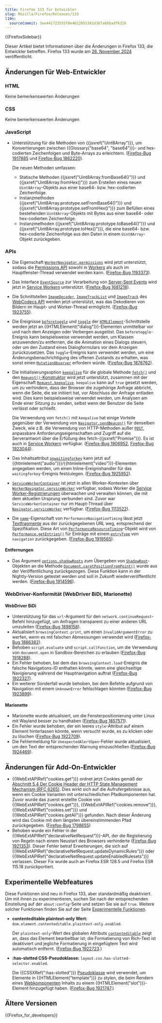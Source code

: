 ```yaml
---
title: Firefox 133 für Entwickler
slug: Mozilla/Firefox/Releases/133
l10n:
  sourceCommit: 3ee441723555f8e4622055361d367a88badf6326
---
```


{{FirefoxSidebar}}

Dieser Artikel bietet Informationen über die Änderungen in Firefox 133, die Entwickler betreffen. Firefox 133 wurde am [26. November 2024](https://whattrainisitnow.com/release/?version=133) veröffentlicht.

## Änderungen für Web-Entwickler

### HTML

Keine bemerkenswerten Änderungen

### CSS

Keine bemerkenswerten Änderungen

### JavaScript

- Unterstützung für die Methoden von {{jsxref("Uint8Array")}}, um Konvertierungen zwischen {{Glossary("base64", "base64")}}- und hex-codierten Zeichenfolgen und Byte-Arrays zu erleichtern. ([Firefox-Bug 1917885](https://bugzil.la/1917885) und [Firefox-Bug 1862220](https://bugzil.la/1862220)).

  Die neuen Methoden umfassen:

  - Statische Methoden {{jsxref("Uint8Array.fromBase64()")}} und {{jsxref("Uint8Array.fromHex()")}} zum Erstellen eines neuen `Uint8Array`-Objekts aus einer base64- bzw. hex-codierten Zeichenfolge.
  - Instanzmethoden {{jsxref("Uint8Array.prototype.setFromBase64()")}} und {{jsxref("Uint8Array.prototype.setFromHex()")}} zum Befüllen eines bestehenden `Uint8Array`-Objekts mit Bytes aus einer base64- oder hex-codierten Zeichenfolge.
  - Instanzmethoden {{jsxref("Uint8Array.prototype.toBase64()")}} und {{jsxref("Uint8Array.prototype.toHex()")}}, die eine base64- bzw. hex-codierte Zeichenfolge aus den Daten in einem `Uint8Array`-Objekt zurückgeben.

### APIs

- Die Eigenschaft [`WorkerNavigator.permissions`](/de/docs/Web/API/WorkerNavigator/permissions) wird jetzt unterstützt, sodass die [Permissions API](/de/docs/Web/API/Permissions_API) sowohl in [Workers](/de/docs/Web/API/Web_Workers_API) als auch im Hauptfenster-Thread verwendet werden kann. ([Firefox-Bug 1193373](https://bugzil.la/1193373)).
- Das Interface [`EventSource`](/de/docs/Web/API/EventSource) zur Verarbeitung von [Server-Sent Events](/de/docs/Web/API/Server-sent_events) wird jetzt in [Service Workern](/de/docs/Web/API/Service_Worker_API) unterstützt. ([Firefox-Bug 1681218](https://bugzil.la/1681218)).
- Die Schnittstellen [`ImageDecoder`](/de/docs/Web/API/ImageDecoder), [`ImageTrackList`](/de/docs/Web/API/ImageTrackList) und [`ImageTrack`](/de/docs/Web/API/ImageTrack) des [WebCodecs API](/de/docs/Web/API/WebCodecs_API) werden jetzt unterstützt, was das Dekodieren von Bildern im Haupt- und Worker-Thread ermöglicht. ([Firefox-Bug 1923755](https://bugzil.la/1923755)).
- Die Ereignisse [`beforetoggle`](/de/docs/Web/API/HTMLElement/beforetoggle_event) und [`toggle`](/de/docs/Web/API/HTMLElement/toggle_event) der [`HTMLElement`](/de/docs/Web/API/HTMLElement)-Schnittstelle werden jetzt an {{HTMLElement("dialog")}}-Elementen unmittelbar vor und nach dem Anzeigen oder Verbergen ausgelöst. Das `beforetoggle`-Ereignis kann beispielsweise verwendet werden, um Klassen anzuwenden/zu entfernen, die die Animation eines Dialogs steuern, oder um den Zustand eines Dialogformulars vor dem Anzeigen zurückzusetzen. Das `toggle`-Ereignis kann verwendet werden, um eine Änderungsbenachrichtigung des offenen Zustands zu erhalten, was sonst einen [`MutationObserver`](/de/docs/Web/API/MutationObserver) erfordern würde. ([Firefox-Bug 1876762](https://bugzil.la/1876762)).
- Die Initialisierungsoption [`keepalive`](/de/docs/Web/API/RequestInit#keepalive) für die globale Methode [`fetch()`](/de/docs/Web/API/Window/fetch) und den [`Request()`-Konstruktor](/de/docs/Web/API/Request/Request#options) wird jetzt unterstützt, zusammen mit der Eigenschaft [`Request.keepalive`](/de/docs/Web/API/Request/keepalive). `keepalive` kann auf `true` gesetzt werden, um zu verhindern, dass der Browser die zugehörige Anfrage abbricht, wenn die Seite, die sie initiiert hat, vor Abschluss der Anfrage entladen wird. Dies kann beispielsweise verwendet werden, um Analysen am Ende einer Sitzung zu senden, selbst wenn der Benutzer die Seite verlässt oder schließt.

  Die Verwendung von `fetch()` mit `keepalive` hat einige Vorteile gegenüber der Verwendung von [`Navigator.sendBeacon()`](/de/docs/Web/API/Navigator/sendBeacon) für denselben Zweck, wie z.B. die Verwendung von HTTP-Methoden außer [`POST`](/de/docs/Web/HTTP/Methods/POST), anpassbare Anforderungseigenschaften und Zugriff auf die Serverantwort über die Erfüllung des fetch-{{jsxref("Promise")}}. Es ist auch in [Service Workern](/de/docs/Web/API/Service_Worker_API) verfügbar. ([Firefox-Bug 1906952](https://bugzil.la/1906952), [Firefox-Bug 1923044](https://bugzil.la/1923044)).

- Das Inhaltsattribut [`onwaitingforkey`](/de/docs/Web/API/HTMLMediaElement/waitingforkey_event) kann jetzt auf {{htmlelement("audio")}}/{{htmlelement("video")}}-Elementen angegeben werden, um einen Inline-Ereignishandler für das `waitingforkey`-Ereignis festzulegen. ([Firefox-Bug 1925952](https://bugzil.la/1925952)).
- [`ServiceWorkerContainer`](/de/docs/Web/API/ServiceWorkerContainer) ist jetzt in allen Worker-Kontexten über [`WorkerNavigator.serviceWorker`](/de/docs/Web/API/WorkerNavigator/serviceWorker) verfügbar, sodass Worker die [Service Worker-Registrierungen](/de/docs/Web/API/ServiceWorkerRegistration) überwachen und verwalten können, die mit dem aktuellen Ursprung verbunden sind. Zuvor war `ServiceWorkerContainer` nur im Haupt-Thread über [`Navigator.serviceWorker`](/de/docs/Web/API/Navigator/serviceWorker) verfügbar. ([Firefox-Bug 1113522](https://bugzil.la/1113522)).
- Die [`name`](/de/docs/Web/API/PerformanceNavigationTiming#performanceentry.name)-Eigenschaft von `PerformanceNavigationTiming` lässt jetzt [Textfragmente](/de/docs/Web/URI/Fragment/Text_fragments) aus der zurückgegebenen URL weg, entsprechend der Spezifikation. Diese Art von [`PerformanceResourceTiming`](/de/docs/Web/API/PerformanceResourceTiming)-Objekt wird von [`Performance.getEntries()`](/de/docs/Web/API/Performance/getEntries) für Einträge mit einem [`entryType`](/de/docs/Web/API/PerformanceEntry/entryType) von `navigation` zurückgegeben. ([Firefox-Bug 1919565](https://bugzil.la/1919565)).

#### Entfernungen

- Das Argument [`options.shadowRoots`](/de/docs/Web/API/Document/caretPositionFromPoint#shadowroots) zum Übergeben von [`ShadowRoot`](/de/docs/Web/API/ShadowRoot)-Objekten an die Methode [`Document.caretPositionFromPoint()`](/de/docs/Web/API/Document/caretPositionFromPoint) wurde aus der Veröffentlichung zurückgezogen. Diese Funktion kann in der Nightly-Version getestet werden und soll in Zukunft wiederveröffentlicht werden. ([Firefox-Bug 1914596](https://bugzil.la/1914596)).

### WebDriver-Konformität (WebDriver BiDi, Marionette)

#### WebDriver BiDi

- Unterstützung für das `url`-Argument für den `network.continueRequest`-Befehl hinzugefügt, um Anfragen transparent zu einer anderen URL umzuleiten ([Firefox-Bug 1898158](https://bugzil.la/1898158)).
- Aktualisiert `browsingContext.print`, um einen `InvalidArgumentError` zu werfen, wenn es mit falschen Abmessungen verwendet wird ([Firefox-Bug 1886382](https://bugzil.la/1886382)).
- Behoben `script.evaluate` und `script.callFunction`, um die Verwendung von `document.open` in Sandbox-Bereichen zu erlauben ([Firefox-Bug 1918288](https://bugzil.la/1918288)).
- Ein Fehler behoben, bei dem das `browsingContext.load`-Ereignis die falsche Navigations-ID enthalten könnte, wenn eine gleichseitige Navigierung während der Hauptnavigation auftrat ([Firefox-Bug 1922327](https://bugzil.la/1922327)).
- Ein weiterer Sonderfall wurde behoben, bei dem Befehle aufgrund von Navigation mit einem `UnknownError` fehlschlagen könnten ([Firefox-Bug 1923899](https://bugzil.la/1923899)).

#### Marionette

- Marionette wurde aktualisiert, um die Fensterpositionierung unter Linux mit Wayland besser zu handhaben ([Firefox-Bug 1857571](https://bugzil.la/1857571)).
- Ein Fehler wurde behoben, der ein leeres `style`-Attribut auf einem Element hinterlassen könnte, wenn versucht wurde, es zu klicken oder zu löschen ([Firefox-Bug 1922709](https://bugzil.la/1922709)).
- Die Fehlermeldung für `UnexpectedAlertOpen`-Fehler wurde aktualisiert, um den Text der entsprechenden Warnung einzuschließen ([Firefox-Bug 1924469](https://bugzil.la/1924469)).

## Änderungen für Add-On-Entwickler

- {{WebExtAPIRef("cookies.get")}} ordnet jetzt Cookies gemäß der [Abschnitt 5.4 Der Cookie Header der HTTP State Management Mechanism (RFC 6265)](https://datatracker.ietf.org/doc/html/rfc6265#section-5.4). Dies wirkt sich auf die Aufrufergebnisse aus, wenn ein Cookie Varianten mit unterschiedlichen Pfadkomponenten hat. Zuvor wurde das zuerst erstellte Cookie von {{WebExtAPIRef("cookies.get")}}, {{WebExtAPIRef("cookies.remove")}}, {{WebExtAPIRef("cookies.set")}} und {{WebExtAPIRef("cookies.getAll")}} gefunden. Nach dieser Änderung wird das Cookie mit dem längsten übereinstimmenden Pfad zurückgegeben. ([Firefox-Bug 1798655](https://bugzil.la/1798655))
- Behoben wurde ein Fehler in der {{WebExtAPIRef("declarativeNetRequest")}}-API, der die Registierung von Regeln nach einem Neustart des Browsers verhinderte ([Firefox-Bug 1921353](https://bugzil.la/1921353)). Dieser Fehler betraf Erweiterungen, die sich auf {{WebExtAPIRef("declarativeNetRequest.updateDynamicRules")}} oder {{WebExtAPIRef("declarativeNetRequest.updateEnabledRulesets")}} verlassen. Dieser Fix wurde auch an Firefox ESR 128.5 und Firefox ESR 115.18 zurückportiert.

## Experimentelle Webfeatures

Diese Funktionen sind neu in Firefox 133, aber standardmäßig deaktiviert. Um mit ihnen zu experimentieren, suchen Sie nach der entsprechenden Einstellung auf der `about:config`-Seite und setzen Sie sie auf `true`. Weitere solcher Funktionen finden Sie auf der Seite [Experimentelle Funktionen](/de/docs/Mozilla/Firefox/Experimental_features).

- **contenteditable plaintext-only Wert:** `dom.element.contenteditable.plaintext-only.enabled`.

  Der `plaintext-only`-Wert des globalen Attributs [`contenteditable`](/de/docs/Web/HTML/Global_attributes/contenteditable) zeigt an, dass das Element bearbeitbar ist; die Formatierung von Rich-Text ist deaktiviert und jegliche Formatierung in eingefügtem Text wird automatisch entfernt. ([Firefox-Bug 1922723](https://bugzil.la/1922723).)

- **:has-slotted CSS-Pseudoklasse:** `layout.css.has-slotted-selector.enabled`.

  Die {{CSSXRef(":has-slotted")}} [Pseudoklasse](/de/docs/Web/CSS/Pseudo-classes) wird verwendet, um Elemente in {{HTMLElement("template")}} zu stylen, die beim Rendern eines [Webkomponenten](/de/docs/Web/API/Web_components) Inhalts zu einem {{HTMLElement("slot")}}-Element hinzugefügt haben. ([Firefox-Bug 1921747](https://bugzil.la/1921747).)

## Ältere Versionen

{{Firefox_for_developers}}
